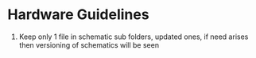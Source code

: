 # Hardware Guidelines

1. Keep only 1 file in schematic sub folders, updated ones, if need arises then versioning of schematics will be seen
